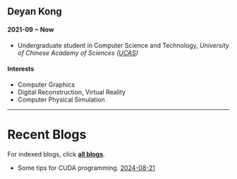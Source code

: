      
## Deyan Kong

#### 2021-09 ~ Now
 - Undergraduate student in Computer Science and Technology, *University of Chinese Academy of Sciences ([UCAS](http://www.ucas.ac.cn))*

#### Interests
 - Computer Graphics
 - Digital Reconstruction, Virtual Reality
 - Computer Physical Simulation

* * *

# Recent Blogs

For indexed blogs, click [**all blogs**](./blogs/blog_index.md).

 - Some tips for CUDA programming. [2024-08-21](./blogs/blog2024/CUDA_tips.md)
